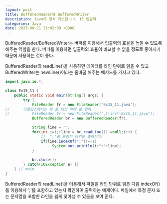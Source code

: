 ```yaml
---
layout: post
title: BufferedReader와 BufferedWriter
description: Java의 정석 기초편 ch. 15 입출력
categories: Java
date: 2023-08-21 21:02:00 +0900
---
```

BufferedReader/BufferedWriter는 버퍼를 이용해서 입출력의 효율을 높일 수 있도록 해주는 역할을 한다. 버퍼를 이용하면 입출력의 효율이 비교할 수 없을 정도로 좋아지기 때문에 사용하는 것이 좋다.

BufferedReader의 readLine()을 사용하면 데이터를 라인 단위로 읽을 수 있고 BufferedWriter는 newLine()이라는 줄바꿈 해주는 메서드를 가지고 있다.

```java
import java.io.*;

class Ex15_11 {
	public static void main(String[] args) {
		try {
			FileReader fr = new FileReader("Ex15_11.java");
//		이클립스에서는 윗 줄 대신 아래 줄 입력 
// 			FileReader fr = new FileReader(".\\src\\Ex15_11.java");
			BufferedReader br = new BufferedReader(fr);

			String line = "";
			for(int i=1;(line = br.readLine())!=null;i++) { 
				//  ";"를 포함한 라인을 출력한다. 
				if(line.indexOf(";")!=-1)	
					 System.out.println(i+":"+line);
			}
                     
			br.close();
		} catch(IOException e) {}
	} // main
}
```

BufferedReader의 readLine()을 이용해서 파일을 라인 단위로 읽은 다음 indexOf()를 이용해서 ';'를 포함하고 있는지 확인하여 출력하는 예제이다. 파일에서 특정 문자 또는 문자열을 포함한 라인을 쉽게 찾아낼 수 있음을 보여 준다.